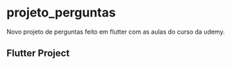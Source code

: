 # projeto_perguntas

Novo projeto de perguntas feito em flutter com as aulas do curso da udemy.

## Flutter Project